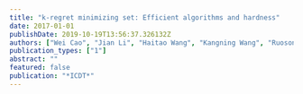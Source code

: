 ```yaml
---
title: "k-regret minimizing set: Efficient algorithms and hardness"
date: 2017-01-01
publishDate: 2019-10-19T13:56:37.326132Z
authors: ["Wei Cao", "Jian Li", "Haitao Wang", "Kangning Wang", "Ruosong Wang", "Raymond Chi-Wing Wong", "Wei Zhan"]
publication_types: ["1"]
abstract: ""
featured: false
publication: "*ICDT*"
---
```


